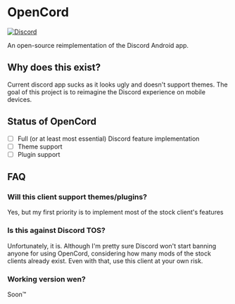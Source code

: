 # OpenCord
[![Discord](https://img.shields.io/discord/885879572447522817.svg?color=blue&label=OpenCord&logo=discord&style=for-the-badge)](https://discord.gg/6jcx5ev)

An open-source reimplementation of the Discord Android app.

Why does this exist?
-------
Current discord app sucks as it looks ugly and doesn't support themes. The goal of this
project is to reimagine the Discord experience on mobile devices.

Status of OpenCord
-------
- [ ] Full (or at least most essential) Discord feature implementation
- [ ] Theme support
- [ ] Plugin support

FAQ
-------
### Will this client support themes/plugins?
Yes, but my first priority is to implement most of the stock client's features

### Is this against Discord TOS?
Unfortunately, it is. Although I'm pretty sure Discord won't start banning anyone
for using OpenCord, considering how many mods of the stock clients already exist.
Even with that, use this client at your own risk.

### Working version wen?
Soon™

